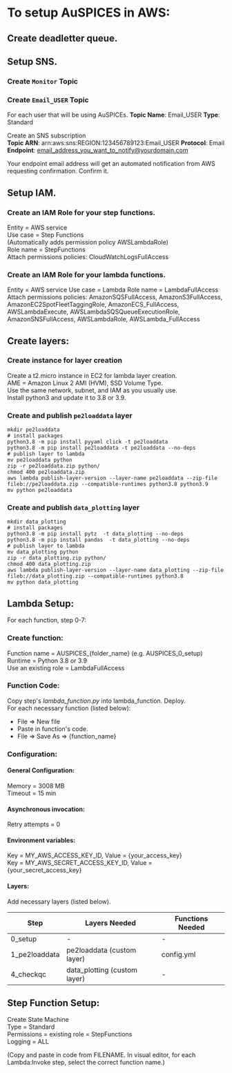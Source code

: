 # To setup AuSPICES in AWS:

## Create deadletter queue.  

## Setup SNS.
### Create `Monitor` Topic
### Create `Email_USER` Topic
For each user that will be using AuSPICEs.
**Topic Name**: Email_USER
**Type**: Standard

Create an SNS subscription  
**Topic ARN**: arn:aws:sns:REGION:123456789123:Email_USER
**Protocol**: Email  
**Endpoint**: email_address_you_want_to_notify@yourdomain.com

Your endpoint email address will get an automated notification from AWS requesting confirmation.
Confirm it.

## Setup IAM.
### Create an IAM Role for your step functions.  
Entity = AWS service  
Use case = Step Functions  
(Automatically adds permission policy AWSLambdaRole)  
Role name = StepFunctions  
Attach permissions policies: CloudWatchLogsFullAccess  
### Create an IAM Role for your lambda functions.
Entity = AWS service
Use case = Lambda
Role name = LambdaFullAccess
Attach permissions policies: AmazonSQSFullAccess, AmazonS3FullAccess, AmazonEC2SpotFleetTaggingRole, AmazonECS_FullAccess, AWSLambdaExecute, AWSLambdaSQSQueueExecutionRole, AmazonSNSFullAccess, AWSLambdaRole, AWSLambda_FullAccess

## Create layers:
### Create instance for layer creation
Create a t2.micro instance in EC2 for lambda layer creation.  
AME = Amazon Linux 2 AMI (HVM), SSD Volume Type.  
Use the same network, subnet, and IAM as you usually use.  
Install python3 and update it to 3.8 or 3.9.  

### Create and publish `pe2loaddata` layer
```
mkdir pe2loaddata
# install packages
python3.8 -m pip install pyyaml click -t pe2loaddata
python3.8 -m pip install pe2loaddata -t pe2loaddata --no-deps
# publish layer to lambda
mv pe2loaddata python
zip -r pe2loaddata.zip python/
chmod 400 pe2loaddata.zip
aws lambda publish-layer-version --layer-name pe2loaddata --zip-file fileb://pe2loaddata.zip --compatible-runtimes python3.8 python3.9
mv python pe2loaddata
```
### Create and publish `data_plotting` layer
```
mkdir data_plotting
# install packages
python3.8 -m pip install pytz  -t data_plotting --no-deps
python3.8 -m pip install pandas  -t data_plotting --no-deps
# publish layer to lambda
mv data_plotting python
zip -r data_plotting.zip python/
chmod 400 data_plotting.zip
aws lambda publish-layer-version --layer-name data_plotting --zip-file fileb://data_plotting.zip --compatible-runtimes python3.8
mv python data_plotting
```

## Lambda Setup:
For each function, step 0-7:
### Create function:
Function name = AUSPICES_{folder_name} (e.g. AUSPICES_0_setup)  
Runtime = Python 3.8 or 3.9  
Use an existing role = LambdaFullAccess  

### Function Code:
Copy step's *lambda_function.py* into lambda_function. Deploy.   
For each necessary function (listed below):
- File => New file
- Paste in function's code.
- File => Save As => {function_name}  


### Configuration:
#### General Configuration:
Memory = 3008 MB  
Timeout = 15 min
#### Asynchronous invocation:
Retry attempts = 0
#### Environment variables:
Key = MY_AWS_ACCESS_KEY_ID, Value = {your_access_key}  
Key = MY_AWS_SECRET_ACCESS_KEY_ID, Value = {your_secret_access_key}
#### Layers:
Add necessary layers (listed below).


Step | Layers Needed | Functions Needed
--|--|--
0_setup | - | -
1_pe2loaddata | pe2loaddata (custom layer) | config.yml
4_checkqc | data_plotting (custom layer) | -

## Step Function Setup:

Create State Machine  
Type = Standard  
Permissions = existing role = StepFunctions  
Logging = ALL  

(Copy and paste in code from FILENAME. In visual editor, for each Lambda:Invoke step, select the correct function name.)
